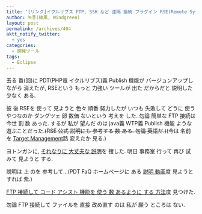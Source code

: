 ```yaml
---
title: '[リンク]イクルリブス FTP, SSH など 遠隔 接続 プラグイン RSE(Remote System Explorer) 使用 説明'
author: 녹풍(綠風, Windgreen)
layout: post
permalink: /archives/404
aktt_notify_twitter:
  - yes
categories:
  - 開発ツール
tags:
  - Eclipse
---
```

去る 番(回)に PDT(PHP竜 イクルリブス)義 Publish 機能が バージョンアップしながら 消えたが, RSEという もっと 力強い ツールが 出た だからだと 説明した 少なく ある.

彼 後 RSEを 使って 見ようと 色々 順番 努力したが いつも 失敗して どうに 使う やつなのか ダングツェ 卵 数価 ないという 考えを した. 勿論 簡単な FTP 接続は 今世 割 数 あった. するが 私が 望んだ のは java義 WTP義 Publish 機能 ような 遊ぶことだった.<strike>(RSE 公式 説明にも 参考する 数 ある. 勿論 英語だ.)</strike>(今は 名前を <a target="_top" href="http://www.eclipse.org/tm/">Target Management</a>路 変えたか 見る.)

ヨトンガンに, <a href="http://kwaknu.egloos.com/5013839" target="_blank">それなりに 大丈夫な 説明</a>を 捜した. 明日 事務室 行って 再び 試みて 見ようと する.

説明は 上 のを 参考して&#8230;(PDT FaQ ホームページに ある <a href="http://live.eclipse.org/node/567" target="_blank">説明 動画</a>度 見ようとすれば 紫.)

<a href="http://nope.egloos.com/5162205" target="_blank">FTP 接続して コード アシスト 機能を 使う 数 あるように する 方法</a>度 見つけた.

勿論 FTP 接続して ファイルを 直接 改め直す のは 私が 願う ところは ない.